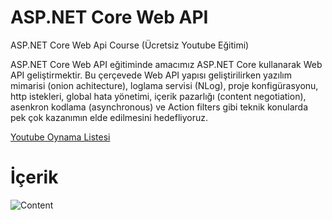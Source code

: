 # ASP.NET Core Web API 
ASP.NET Core Web Api Course (Ücretsiz Youtube Eğitimi)

ASP.NET Core Web API eğitiminde amacımız ASP.NET Core kullanarak Web API geliştirmektir. Bu çerçevede Web API yapısı geliştirilirken yazılım mimarisi (onion achitecture), loglama servisi (NLog), proje konfigürasyonu, http istekleri, global hata yönetimi, içerik pazarlığı (content negotiation), asenkron kodlama (asynchronous) ve Action filters gibi teknik konularda pek çok kazanımın elde edilmesini hedefliyoruz. 

[Youtube Oynama Listesi](https://www.youtube.com/watch?v=dFVzggQcNhQ&list=PLK37qYAhi0Ee-0cp0Nqpo9SWMse-lY1sF)

# İçerik
![Content](https://media-exp1.licdn.com/dms/image/C4D22AQG7oUotnyJDhQ/feedshare-shrink_800/0/1650652922853?e=2147483647&v=beta&t=dDiCBK6W9qLthoD7KDd8WgrFwcq9NeEL91Ft59mFPZc)
